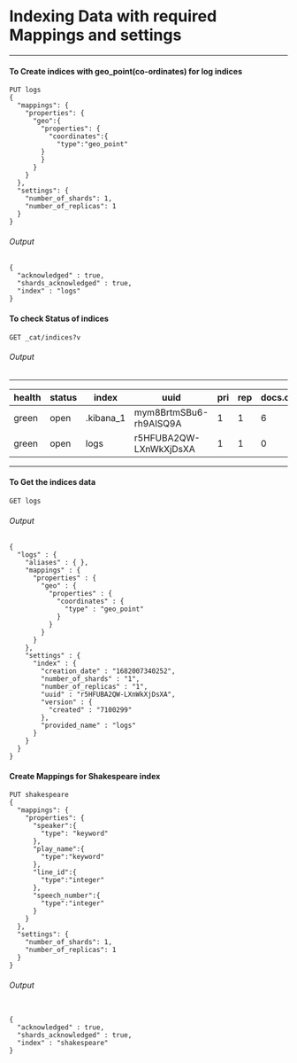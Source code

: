 # Indexing Data with required Mappings and settings

___
#### To Create indices with geo_point(co-ordinates) for log indices

````
PUT logs
{
  "mappings": {
    "properties": {
      "geo":{
        "properties": {
          "coordinates":{
            "type":"geo_point"
        }
        }
      }
    }
  },
  "settings": {
    "number_of_shards": 1,
    "number_of_replicas": 1
  }
}
````
###### Output
````
{
  "acknowledged" : true,
  "shards_acknowledged" : true,
  "index" : "logs"
}
````
#### To check Status of indices

````
GET _cat/indices?v
````
###### Output

---------------------------------------------------------------------------------------------------------------------------------------
|health|  status |   index      |  uuid                   |  pri | rep |  docs.count | docs.deleted  |  store.size  |   pri.store.size|
|------|---------|--------------|-------------------------|------|-----|-------------|---------------|--------------|-----------------|
|green |   open  |  .kibana_1   |  mym8BrtmSBu6-rh9AISQ9A |  1   |  1  |   6         |    5          |    115.2kb   |      54.1kb     |
|green |   open  |  logs        |  r5HFUBA2QW-LXnWkXjDsXA |  1   |  1  |   0         |    0          |    115.2kb   |      54.1kb     |
---------------------------------------------------------------------------------------------------------------------------------------

#### To Get the indices data

````
GET logs
````
###### Output

````
{
  "logs" : {
    "aliases" : { },
    "mappings" : {
      "properties" : {
        "geo" : {
          "properties" : {
            "coordinates" : {
              "type" : "geo_point"
            }
          }
        }
      }
    },
    "settings" : {
      "index" : {
        "creation_date" : "1682007340252",
        "number_of_shards" : "1",
        "number_of_replicas" : "1",
        "uuid" : "r5HFUBA2QW-LXnWkXjDsXA",
        "version" : {
          "created" : "7100299"
        },
        "provided_name" : "logs"
      }
    }
  }
}
````

#### Create Mappings for Shakespeare index
````
PUT shakespeare
{
  "mappings": {
    "properties": {
      "speaker":{
        "type": "keyword"
      },
      "play_name":{
        "type":"keyword"
      },
      "line_id":{
        "type":"integer"
      },
      "speech_number":{
        "type":"integer"
      }
    }
  },
  "settings": {
    "number_of_shards": 1,
    "number_of_replicas": 1
  }
}

````
###### Output

````

{
  "acknowledged" : true,
  "shards_acknowledged" : true,
  "index" : "shakespeare"
}

````














